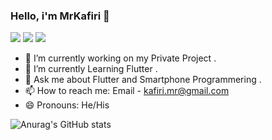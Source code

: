 ### Hello, i'm MrKafiri 👋

<img src="https://img.shields.io/badge/Java-ED8B00?style=for-the-badge&logo=java&logoColor=white" />  <img src="https://img.shields.io/badge/Kotlin-0095D5?&style=for-the-badge&logo=kotlin&logoColor=white" />  <img src="https://img.shields.io/badge/Flutter-02569B?style=for-the-badge&logo=flutter&logoColor=white" />  


- 🔭 I’m currently working on my Private Project .
- 🌱 I’m currently Learning Flutter .
- 💬 Ask me about Flutter and Smartphone Programmering .
- 📫 How to reach me: Email - kafiri.mr@gmail.com 
- 😄 Pronouns: He/His


![Anurag's GitHub stats](https://github-readme-stats.vercel.app/api?username=MrKafiri&show_icons=true&theme=dark) 
